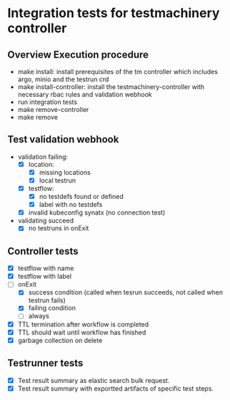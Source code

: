 # Integration tests for testmachinery controller

## Overview Execution procedure

- make install: install prerequisites of the tm controller which includes argo, minio and the testrun crd
- make install-controller: install the testmachinery-controller with necessary rbac rules and validation webhook
- run integration tests
- make remove-controller
- make remove


## Test validation webhook

- validation failing:
  - [x] location:
    - [x] missing locations
    - [x] local testrun
  - [x] testflow:
    - [x] no testdefs found or defined
    - [x] label with no testdefs
  - [x] invalid kubeconfig synatx (no connection test)

- validating succeed
  - [x] no testruns in onExit

## Controller tests

- [x] testflow with name
- [x] testflow with label
- [ ] onExit
  - [x] success condition (called when tesrun succeeds, not called when testrun fails)
  - [x] failing condition
  - [ ] always
- [x] TTL termination after workflow is completed
- [x] TTL should wait until workflow has finished
- [x] garbage collection on delete

## Testrunner tests

- [x] Test result summary as elastic search bulk request.
- [x] Test result summary with exportted artifacts of specific test steps.
